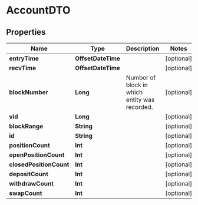 

# AccountDTO


## Properties

Name | Type | Description | Notes
------------ | ------------- | ------------- | -------------
**entryTime** | **OffsetDateTime** |  |  [optional]
**recvTime** | **OffsetDateTime** |  |  [optional]
**blockNumber** | **Long** | Number of block in which entity was recorded. |  [optional]
**vid** | **Long** |  |  [optional]
**blockRange** | **String** |  |  [optional]
**id** | **String** |  |  [optional]
**positionCount** | **Int** |  |  [optional]
**openPositionCount** | **Int** |  |  [optional]
**closedPositionCount** | **Int** |  |  [optional]
**depositCount** | **Int** |  |  [optional]
**withdrawCount** | **Int** |  |  [optional]
**swapCount** | **Int** |  |  [optional]



